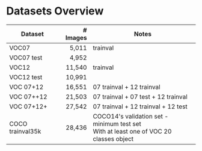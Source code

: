 # Datasets Overview



Dataset | # Images | Notes
---------|----------:|---------
 VOC07 | 5,011 | trainval
 VOC07 test | 4,952 | 
 VOC12  | 11,540 | trainval
 VOC12 test | 10,991 | 
 VOC 07+12| 16,551 | 07 trainval + 12 trainval
 VOC 07++12| 21,503 | 07 trainval + 07 test + 12 trainval
 VOC 07+12+| 27,542 | 07 trainval + 12 trainval + 12 test
 COCO trainval35k| 28,436| COCO14's validation set - minimum test set <br> With at least one of VOC 20 classes object